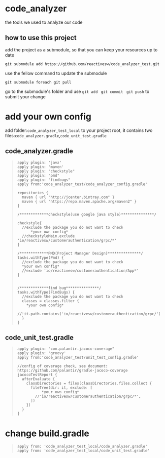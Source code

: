 # code_analyzer
the tools we used to analyze our code

## how to use this project

add the project as a submodule, so that you can keep your resources up to date

`git submodule add https://github.com/reactivesw/code_analyzer_test.git`

use the fellow command to update the submodule

`git submodule foreach git pull`

go to the submodule's folder and use `git add ` `git commit ` `git push` to submit your change

# add your own config
add folder:`code_analyzer_test_local` to your project root, it contains two files:`code_analyzer.gradle`,`code_unit_test.gradle`
## code_analyzer.gradle
>     apply plugin: 'java'
>     apply plugin: 'maven'
>     apply plugin: "checkstyle"
>     apply plugin: "pmd"
>     apply plugin: "findbugs"
>     apply from:'code_analyzer_test/code_analyzer_config.gradle'
>     
>     repositories {
>       maven { url "http://jcenter.bintray.com" }
>       maven { url "https://repo.maven.apache.org/maven2" }
>     }
>     
>     /*************checkstyle(use google java style)***************/
>     
>     checkstyle{
>       //exclude the package you do not want to check
>           *your own config*
>       //checkstyleMain.exclude 'io/reactivesw/customerauthentication/grpc/*'
>     }
>     
>     /*************PMD(Project Manager Design)***************/
>     tasks.withType(Pmd) {
>       //exclude the package you do not want to check
>       *your own config*
>       //exclude 'io/reactivesw/customerauthentication/App*'
>     }
>     
>     
>     /*************find bug***************/
>     tasks.withType(FindBugs) {
>       //exclude the package you do not want to check
>       classes = classes.filter {
>         *your own config*
>         //!it.path.contains('io/reactivesw/customerauthentication/grpc/')
>       }
>     }
> 

## code_unit_test.gradle
>     apply plugin: "com.palantir.jacoco-coverage"
>     apply plugin: 'groovy'
>     apply from:'code_analyzer_test/unit_test_config.gradle'
>     
>     //config of coverage check, see document: https://github.com/palantir/gradle-jacoco-coverage
>     jacocoTestReport {
>       afterEvaluate {
>         classDirectories = files(classDirectories.files.collect {
>           fileTree(dir: it, exclude: [
>                *your own config*
>             //'io/reactivesw/customerauthentication/grpc/*',
>           ])
>         })
>       }
>     }
>     
> 

# change build.gradle
>     apply from: 'code_analyzer_test_local/code_analyzer.gradle'
>     apply from: 'code_analyzer_test_local/code_unit_test.gradle'
